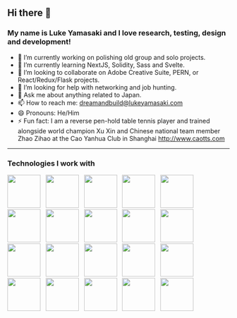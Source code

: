 ## Hi there 👋 
### My name is Luke Yamasaki and I love research, testing, design and development!

- 🔭 I’m currently working on polishing old group and solo projects.
- 🌱 I’m currently learning NextJS, Solidity, Sass and Svelte.
- 👯 I’m looking to collaborate on Adobe Creative Suite, PERN, or React/Redux/Flask projects.
- 🤔 I’m looking for help with networking and job hunting.
- 💬 Ask me about anything related to Japan.
- 📫 How to reach me: dreamandbuild@lukeyamasaki.com
- 😄 Pronouns: He/Him
- ⚡ Fun fact: I am a reverse pen-hold table tennis player and trained alongside world champion Xu Xin and Chinese national team member Zhao Zihao at the Cao Yanhua Club in Shanghai http://www.caotts.com
<hr></hr>

### Technologies I work with
<p float="left">
  <img src="https://cdn.jsdelivr.net/gh/devicons/devicon/icons/html5/html5-plain-wordmark.svg" style="width:75px;"/>
  &nbsp;
  <img src="https://cdn.jsdelivr.net/gh/devicons/devicon/icons/css3/css3-plain-wordmark.svg" style="width:75px;" />
  &nbsp;
  <img src="https://cdn.jsdelivr.net/gh/devicons/devicon/icons/javascript/javascript-original.svg" style="width:75px;" />
  &nbsp;      
  <img src="https://cdn.jsdelivr.net/gh/devicons/devicon/icons/python/python-original.svg" style="width:75px;" />
  &nbsp;
  <img src="https://cdn.jsdelivr.net/gh/devicons/devicon/icons/react/react-original.svg" style="width:75px;" />
  &nbsp;
  <img src="https://cdn.jsdelivr.net/gh/devicons/devicon/icons/redux/redux-original.svg" style="width:75px;" />
  &nbsp;
  <img src="https://user-images.githubusercontent.com/89368363/167771425-89a9cad0-820f-40db-a628-6ba23931da55.png" style="width:75px;" />
  &nbsp;
  <img src="https://cdn.jsdelivr.net/gh/devicons/devicon/icons/postgresql/postgresql-original.svg" style="width:75px;" />
  &nbsp;
  <img src="https://cdn.jsdelivr.net/gh/devicons/devicon/icons/heroku/heroku-plain.svg" style="width:75px;" />
  &nbsp;
  <img src="https://cdn.jsdelivr.net/gh/devicons/devicon/icons/docker/docker-plain.svg" style="width:75px;" />
  &nbsp;
  <img src="https://cdn.jsdelivr.net/gh/devicons/devicon/icons/git/git-original.svg" style="width:75px;" />
  &nbsp;
  <img src="https://cdn.jsdelivr.net/gh/devicons/devicon/icons/figma/figma-original.svg" style="width:75px;" />
  &nbsp;
  <img src="https://upload.wikimedia.org/wikipedia/commons/thumb/4/4c/Adobe_Creative_Cloud_rainbow_icon.svg/1280px-Adobe_Creative_Cloud_rainbow_icon.svg.png" style="width:75px;" />
  &nbsp;
  <img src="https://cdn.jsdelivr.net/gh/devicons/devicon/icons/xd/xd-line.svg" style="width:75px;" />
  &nbsp;
  <img src="https://cdn.jsdelivr.net/gh/devicons/devicon/icons/illustrator/illustrator-line.svg" style="width:75px;" />
  &nbsp;
  <img src="https://brandeps.com/logo-download/A/Adobe-InDesign-CC-logo-vector-01.svg" style="width:75px;" />
  &nbsp;
  <img src="https://cdn.jsdelivr.net/gh/devicons/devicon/icons/aftereffects/aftereffects-original.svg" style="width:75px;" />
  &nbsp;
  <img src="https://cdn.jsdelivr.net/gh/devicons/devicon/icons/premierepro/premierepro-original.svg" style="width:75px;"/>
  &nbsp;
  <img src="https://cdn.jsdelivr.net/gh/devicons/devicon/icons/photoshop/photoshop-line.svg" style="width:75px;" />
  &nbsp;
  <img src="https://upload.wikimedia.org/wikipedia/commons/thumb/5/56/Adobe_Photoshop_Lightroom_Classic_CC_icon.svg/512px-Adobe_Photoshop_Lightroom_Classic_CC_icon.svg.png?20200616120028" style="width:75px;" />
  &nbsp;
</p>

